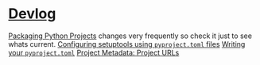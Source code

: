 # [Devlog](https://github.com/Skenvy/advent-of-code-explainer/blob/main/devlog.md)
[Packaging Python Projects](https://packaging.python.org/en/latest/tutorials/packaging-projects/) changes very frequently so check it just to see whats current.
[Configuring setuptools using `pyproject.toml` files](https://setuptools.pypa.io/en/latest/userguide/pyproject_config.html)
[Writing your `pyproject.toml`](https://packaging.python.org/en/latest/guides/writing-pyproject-toml/)
[Project Metadata: Project URLs](https://docs.pypi.org/project_metadata/#project-urls)

